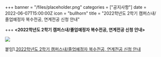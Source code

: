 +++
banner = "/files/placeholder.png"
categories = ["공지사항"]
date = 2022-06-07T15:00:00Z
icon = "bullhorn"
title = "2022학년도 2학기 캠퍼스내/졸업예정자 복수전공, 연계전공 신청 안내"

+++
**<2022학년도 2학기 캠퍼스내/졸업예정자 복수전공, 연계전공 신청 안내>**

![](/files/연계전공.png)

붙임1.[2022학년도 2학기 캠퍼스내/졸업예정자 복수전공, 연계전공 신청 안내](/files/2022-2-2.zip)
